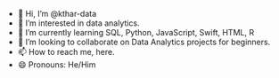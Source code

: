 - 👋 Hi, I’m @kthar-data
- 👀 I’m interested in data analytics.
- 🌱 I’m currently learning SQL, Python, JavaScript, Swift, HTML, R
- 💞️ I’m looking to collaborate on Data Analytics projects for beginners.
- 📫 How to reach me, here.
- 😄 Pronouns: He/Him

<!---
kthar-data/kthar-data is a ✨ special ✨ repository because its `README.md` (this file) appears on your GitHub profile.
You can click the Preview link to take a look at your changes.
--->
